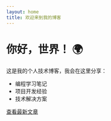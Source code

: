 ```yaml
---
layout: home
title: 欢迎来到我的博客
---
```


# 你好，世界！ 🌍

这是我的个人技术博客，我会在这里分享：
- 编程学习笔记
- 项目开发经验
- 技术解决方案

[查看最新文章](/_posts)
